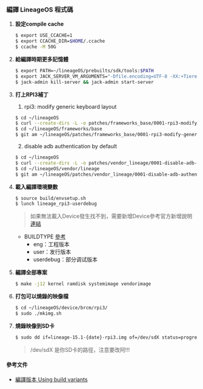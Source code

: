 ### 編譯 LineageOS 程式碼
1. **設定compile cache**
    ```bash
    $ export USE_CCACHE=1
    $ export CCACHE_DIR=$HOME/.ccache
    $ ccache -M 50G
    ```
2. **給編譯時期更多記憶體**
    ```bash
    $ export PATH=~/lineageOS/prebuilts/sdk/tools:$PATH
    $ export JACK_SERVER_VM_ARGUMENTS="-Dfile.encoding=UTF-8 -XX:+TieredCompilation -Xmx4g"
    $ jack-admin kill-server && jack-admin start-server
    ```
3. **打上RPI3補丁**
   1. rpi3: modify generic keyboard layout
   ```bash
   $ cd ~/lineageOS
   $ curl --create-dirs -L -o patches/frameworks_base/0001-rpi3-modify-generic-keyboard-layout.patch -O -L https://raw.githubusercontent.com/lineage-rpi/android_local_manifest/lineage-15.1/patches/frameworks_base/0001-rpi3-modify-generic-keyboard-layout.patch
   $ cd ~/lineageOS/frameworks/base
   $ git am ~/lineageOS/patches/frameworks_base/0001-rpi3-modify-generic-keyboard-layout.patch
   ```
   2. disable adb authentication by default
   ```bash
   $ cd ~/lineageOS
   $ curl --create-dirs -L -o patches/vendor_lineage/0001-disable-adb-authentication-by-default.patch -O -L https://raw.githubusercontent.com/lineage-rpi/android_local_manifest/lineage-15.1/patches/vendor_lineage/0001-disable-adb-authentication-by-default.patch
   $ cd ~/lineageOS/vendor/lineage
   $ git am ~/lineageOS/patches/vendor_lineage/0001-disable-adb-authentication-by-default.patch
   ```

4. **載入編譯環境變數**
    ```bash
    $ source build/envsetup.sh
    $ lunch lineage_rpi3-userdebug
    ```
    > 如果無法載入Device發生找不到，需要新增Device參考官方新增說明[連結](https://source.android.com/setup/develop/new-device#build-a-product)
    - BUILDTYPE [參考](https://source.android.com/setup/build/building#choose-a-target)
       - eng：工程版本 
       - user：发行版本
       - userdebug：部分调试版本

5. **編譯全部專案**
    ```bash
    $ make -j12 kernel ramdisk systemimage vendorimage
    ```
6. **打包可以燒錄的映像檔**
    ```bash
    $ cd ~/lineageOS/device/brcm/rpi3/
    $ sudo ./mkimg.sh
    ```
7. **燒錄映像到SD卡**
    ```bash
    $ sudo dd if=lineage-15.1-{date}-rpi3.img of=/dev/sdX status=progress bs=4M
    ```
    > /dev/sdX 是你SD卡的路徑，注意要改阿!!!

#### 參考文件
- [編譯版本 Using build variants](https://source.android.com/setup/develop/new-device#build-variants)